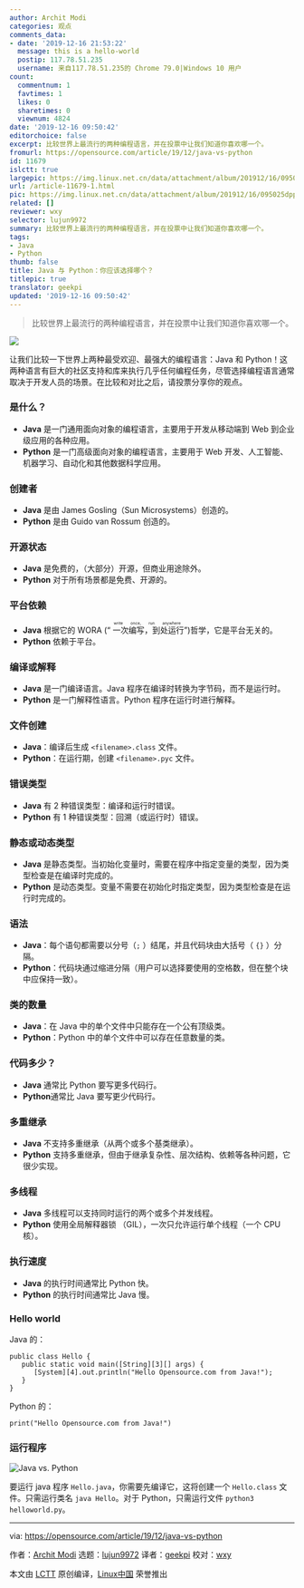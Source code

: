 ```yaml
---
author: Archit Modi
categories: 观点
comments_data:
- date: '2019-12-16 21:53:22'
  message: this is a hello-world
  postip: 117.78.51.235
  username: 来自117.78.51.235的 Chrome 79.0|Windows 10 用户
count:
  commentnum: 1
  favtimes: 1
  likes: 0
  sharetimes: 0
  viewnum: 4824
date: '2019-12-16 09:50:42'
editorchoice: false
excerpt: 比较世界上最流行的两种编程语言，并在投票中让我们知道你喜欢哪一个。
fromurl: https://opensource.com/article/19/12/java-vs-python
id: 11679
islctt: true
largepic: https://img.linux.net.cn/data/attachment/album/201912/16/095025dppnl2lgtykgggkt.jpg
url: /article-11679-1.html
pic: https://img.linux.net.cn/data/attachment/album/201912/16/095025dppnl2lgtykgggkt.jpg.thumb.jpg
related: []
reviewer: wxy
selector: lujun9972
summary: 比较世界上最流行的两种编程语言，并在投票中让我们知道你喜欢哪一个。
tags:
- Java
- Python
thumb: false
title: Java 与 Python：你应该选择哪个？
titlepic: true
translator: geekpi
updated: '2019-12-16 09:50:42'
---
```



> 
> 比较世界上最流行的两种编程语言，并在投票中让我们知道你喜欢哪一个。
> 
> 
> 


![](/data/attachment/album/201912/16/095025dppnl2lgtykgggkt.jpg)


让我们比较一下世界上两种最受欢迎、最强大的编程语言：Java 和 Python！这两种语言有巨大的社区支持和库来执行几乎任何编程任务，尽管选择编程语言通常取决于开发人员的场景。在比较和对比之后，请投票分享你的观点。


### 是什么？


* **Java** 是一门通用面向对象的编程语言，主要用于开发从移动端到 Web 到企业级应用的各种应用。
* **Python** 是一门高级面向对象的编程语言，主要用于 Web 开发、人工智能、机器学习、自动化和其他数据科学应用。


### 创建者


* **Java** 是由 James Gosling（Sun Microsystems）创造的。
* **Python** 是由 Guido van Rossum 创造的。


### 开源状态


* **Java** 是免费的，（大部分）开源，但商业用途除外。
* **Python** 对于所有场景都是免费、开源的。


### 平台依赖


* **Java** 根据它的 WORA (“<ruby> 一次编写，到处运行 <rt>  write once, run anywhere </rt></ruby>”)哲学，它是平台无关的。
* **Python** 依赖于平台。


### 编译或解释


* **Java** 是一门编译语言。Java 程序在编译时转换为字节码，而不是运行时。
* **Python** 是一门解释性语言。Python 程序在运行时进行解释。


### 文件创建


* **Java**：编译后生成 `<filename>.class` 文件。
* **Python**：在运行期，创建 `<filename>.pyc` 文件。


### 错误类型


* **Java** 有 2 种错误类型：编译和运行时错误。
* **Python** 有 1 种错误类型：回溯（或运行时）错误。


### 静态或动态类型


* **Java** 是静态类型。当初始化变量时，需要在程序中指定变量的类型，因为类型检查是在编译时完成的。
* **Python** 是动态类型。变量不需要在初始化时指定类型，因为类型检查是在运行时完成的。


### 语法


* **Java**：每个语句都需要以分号（`;` ）结尾，并且代码块由大括号（ `{}` ）分隔。
* **Python**：代码块通过缩进分隔（用户可以选择要使用的空格数，但在整个块中应保持一致）。


### 类的数量


* **Java**：在 Java 中的单个文件中只能存在一个公有顶级类。
* **Python**：Python 中的单个文件中可以存在任意数量的类。


### 代码多少？


* **Java** 通常比 Python 要写更多代码行。
* **Python**通常比 Java 要写更少代码行。


### 多重继承


* **Java** 不支持多重继承（从两个或多个基类继承）。
* **Python** 支持多重继承，但由于继承复杂性、层次结构、依赖等各种问题，它很少实现。


### 多线程


* **Java** 多线程可以支持同时运行的两个或多个并发线程。
* **Python** 使用全局解释器锁 （GIL），一次只允许运行单个线程（一个 CPU 核）。


### 执行速度


* **Java** 的执行时间通常比 Python 快。
* **Python** 的执行时间通常比 Java 慢。


### Hello world


Java 的：



```
public class Hello {
   public static void main([String][3][] args) {
      [System][4].out.println("Hello Opensource.com from Java!");
   }
}
```

Python 的：



```
print("Hello Opensource.com from Java!")
```

### 运行程序


![Java vs. Python](/data/attachment/album/201912/16/095053hg3t61o1x441vyrb.png "Java vs. Python")


要运行 java 程序 `Hello.java`，你需要先编译它，这将创建一个 `Hello.class` 文件。只需运行类名 `java Hello`。对于 Python，只需运行文件 `python3 helloworld.py`。




---


via: <https://opensource.com/article/19/12/java-vs-python>


作者：[Archit Modi](https://opensource.com/users/architmodi) 选题：[lujun9972](https://github.com/lujun9972) 译者：[geekpi](https://github.com/geekpi) 校对：[wxy](https://github.com/wxy)


本文由 [LCTT](https://github.com/LCTT/TranslateProject) 原创编译，[Linux中国](https://linux.cn/) 荣誉推出